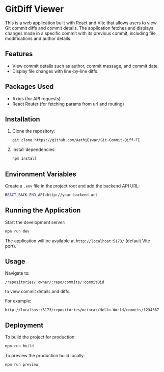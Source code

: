 # GitDiff Viewer

This is a web application built with React and Vite that allows users to view Git commit diffs and commit details. The application fetches and displays changes made in a specific commit with its previous commit, including file modifications and author details.

## Features
- View commit details such as author, commit message, and commit date.
- Display file changes with line-by-line diffs.

## Packages Used
- Axios (for API requests)
- React Router (for fetching params from url and routing)

## Installation

1. Clone the repository:
   ```sh
   git clone https://github.com/AathiEswar/Git-Commit-Diff-FE
   ```

2. Install dependencies:
   ```sh
   npm install
   ```

## Environment Variables

Create a `.env` file in the project root and add the backend API URL:
   ```sh
   REACT_BACK_END_API=http://your-backend-url
   ```

## Running the Application

Start the development server:
   ```sh
   npm run dev
   ```

The application will be available at `http://localhost:5173/` (default Vite port).

## Usage

Navigate to:
```
/repositories/:owner/:repo/commits/:commitOid
```
to view commit details and diffs.

For example:
```
http://localhost:5173/repositories/octocat/Hello-World/commits/1234567
```

## Deployment

To build the project for production:
   ```sh
   npm run build
   ```

To preview the production build locally:
   ```sh
   npm run preview
   ```
